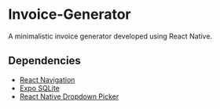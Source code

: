 # Invoice-Generator
A minimalistic invoice generator developed using React Native.
## Dependencies
* [React Navigation](https://reactnavigation.org/docs/getting-started)
* [Expo SQLite](https://docs.expo.dev/versions/latest/sdk/sqlite/)
* [React Native Dropdown Picker](https://www.npmjs.com/package/react-native-dropdown-picker)
